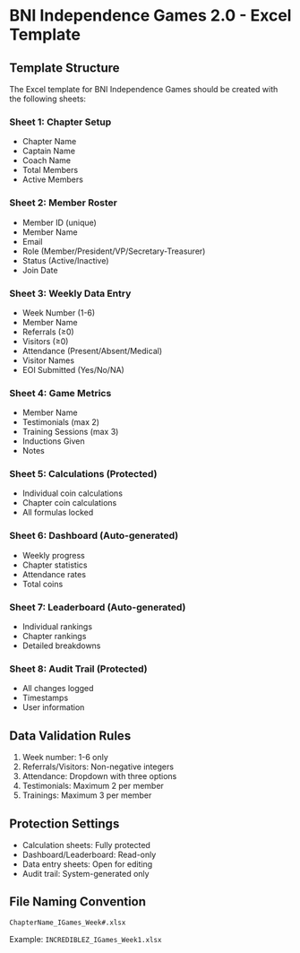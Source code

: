 # BNI Independence Games 2.0 - Excel Template

## Template Structure

The Excel template for BNI Independence Games should be created with the following sheets:

### Sheet 1: Chapter Setup
- Chapter Name
- Captain Name
- Coach Name
- Total Members
- Active Members

### Sheet 2: Member Roster
- Member ID (unique)
- Member Name
- Email
- Role (Member/President/VP/Secretary-Treasurer)
- Status (Active/Inactive)
- Join Date

### Sheet 3: Weekly Data Entry
- Week Number (1-6)
- Member Name
- Referrals (≥0)
- Visitors (≥0)
- Attendance (Present/Absent/Medical)
- Visitor Names
- EOI Submitted (Yes/No/NA)

### Sheet 4: Game Metrics
- Member Name
- Testimonials (max 2)
- Training Sessions (max 3)
- Inductions Given
- Notes

### Sheet 5: Calculations (Protected)
- Individual coin calculations
- Chapter coin calculations
- All formulas locked

### Sheet 6: Dashboard (Auto-generated)
- Weekly progress
- Chapter statistics
- Attendance rates
- Total coins

### Sheet 7: Leaderboard (Auto-generated)
- Individual rankings
- Chapter rankings
- Detailed breakdowns

### Sheet 8: Audit Trail (Protected)
- All changes logged
- Timestamps
- User information

## Data Validation Rules

1. Week number: 1-6 only
2. Referrals/Visitors: Non-negative integers
3. Attendance: Dropdown with three options
4. Testimonials: Maximum 2 per member
5. Trainings: Maximum 3 per member

## Protection Settings

- Calculation sheets: Fully protected
- Dashboard/Leaderboard: Read-only
- Data entry sheets: Open for editing
- Audit trail: System-generated only

## File Naming Convention

`ChapterName_IGames_Week#.xlsx`

Example: `INCREDIBLEZ_IGames_Week1.xlsx`